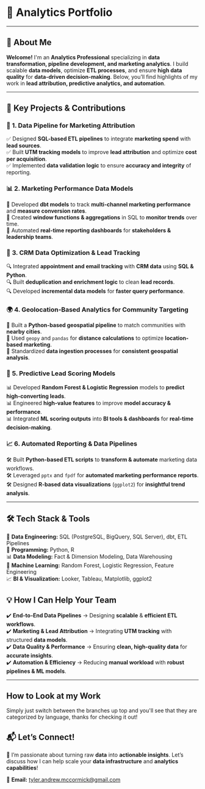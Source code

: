 # 🎯 **Analytics Portfolio**

---

## 📌 **About Me**

**Welcome!** I'm an **Analytics Professional** specializing in **data transformation, pipeline development, and marketing analytics**. I build scalable **data models**, optimize **ETL processes**, and ensure **high data quality** for **data-driven decision-making**. Below, you’ll find highlights of my work in **lead attribution, predictive analytics, and automation**.

---

## 🚀 **Key Projects & Contributions**

### 🔄 **1. Data Pipeline for Marketing Attribution**
✅ Designed **SQL-based ETL pipelines** to integrate **marketing spend** with **lead sources**.  
✅ Built **UTM tracking models** to improve **lead attribution** and optimize **cost per acquisition**.  
✅ Implemented **data validation logic** to ensure **accuracy and integrity** of reporting.

### 📊 **2. Marketing Performance Data Models**
📌 Developed **dbt models** to track **multi-channel marketing performance** and **measure conversion rates**.  
📌 Created **window functions & aggregations** in SQL to **monitor trends** over time.  
📌 Automated **real-time reporting dashboards** for **stakeholders & leadership teams**.

### 🏢 **3. CRM Data Optimization & Lead Tracking**
🔍 Integrated **appointment and email tracking** with **CRM data** using **SQL & Python**.  
🔍 Built **deduplication and enrichment logic** to clean **lead records**.  
🔍 Developed **incremental data models** for **faster query performance**.

### 🌍 **4. Geolocation-Based Analytics for Community Targeting**
📡 Built a **Python-based geospatial pipeline** to match communities with **nearby cities**.  
📡 Used `geopy` and `pandas` for **distance calculations** to optimize **location-based marketing**.  
📡 Standardized **data ingestion processes** for **consistent geospatial analysis**.

### 🤖 **5. Predictive Lead Scoring Models**
📊 Developed **Random Forest & Logistic Regression** models to **predict high-converting leads**.  
📊 Engineered **high-value features** to improve **model accuracy & performance**.  
📊 Integrated **ML scoring outputs** into **BI tools & dashboards** for **real-time decision-making**.

### 📈 **6. Automated Reporting & Data Pipelines**
🛠️ Built **Python-based ETL scripts** to **transform & automate** marketing data workflows.  
🛠️ Leveraged `pptx` and `fpdf` for **automated marketing performance reports**.  
🛠️ Designed **R-based data visualizations** (`ggplot2`) for **insightful trend analysis**.

---

## 🛠️ **Tech Stack & Tools**

💾 **Data Engineering:** SQL (PostgreSQL, BigQuery, SQL Server), dbt, ETL Pipelines  
🐍 **Programming:** Python, R  
📊 **Data Modeling:** Fact & Dimension Modeling, Data Warehousing  
🤖 **Machine Learning:** Random Forest, Logistic Regression, Feature Engineering  
📈 **BI & Visualization:** Looker, Tableau, Matplotlib, ggplot2


## 💡 **How I Can Help Your Team**

✔️ **End-to-End Data Pipelines** → Designing **scalable** & **efficient ETL workflows**.  
✔️ **Marketing & Lead Attribution** → Integrating **UTM tracking** with structured **data models**.  
✔️ **Data Quality & Performance** → Ensuring **clean, high-quality data** for **accurate insights**.  
✔️ **Automation & Efficiency** → Reducing **manual workload** with **robust pipelines & ML models**.

---

## **How to Look at my Work**

Simply just switch between the branches up top and you'll see that they are categorized by language, thanks for checking it out!

## 📬 **Let’s Connect!**

🚀 I’m passionate about turning raw **data** into **actionable insights**. Let’s discuss how I can help scale your **data infrastructure** and **analytics capabilities**!

📧 **Email:** tyler.andrew.mccormick@gmail.com
